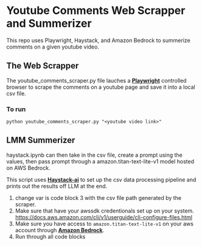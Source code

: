 # Youtube Comments Web Scrapper and Summerizer

This repo uses Playwright, Haystack, and Amazon Bedrock to summerize comments on a given youtube video.

## The Web Scrapper
The youtube_comments_scraper.py file lauches a [**Playwright**](https://playwright.dev/python/docs/intro) controlled browser to scrape the comments on a youtube page and save it into a local csv file.

### To run
```
python youtube_comments_scraper.py "<youtube video link>" 
```

## LMM Summerizer
haystack.ipynb can then take in the csv file, create a prompt using the values, then pass prompt through a amazon.titan-text-lite-v1 model hosted on AWS Bedrock.

This script uses [**Haystack-ai**](https://haystack.deepset.ai) to set up the csv data processing pipeline and prints out the results off LLM at the end. 

1) change var is code block 3 with the csv file path generated by the scraper.
2) Make sure that have your awssdk credentionals set up on your system. https://docs.aws.amazon.com/cli/v1/userguide/cli-configure-files.html
3) Make sure you have access to `amazon.titan-text-lite-v1` on your aws account through [**Amazon Bedrock**](https://aws.amazon.com/bedrock).
4) Run through all code blocks
